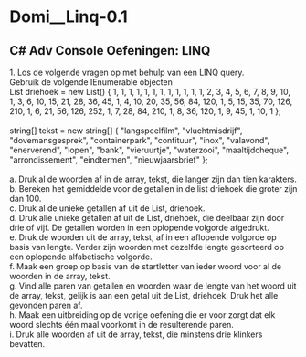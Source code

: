 # Domi__Linq-0.1
 
<h2> C# Adv Console Oefeningen: LINQ </h2>
1. Los de volgende vragen op met behulp van een LINQ query.
<br> Gebruik de volgende IEnumerable objecten
 <br>
 <div> List<int> driehoek = new List<int>()
{
1, 1, 1, 1, 1, 1, 1, 1, 1, 1, 1,
1, 2, 3, 4, 5, 6, 7, 8, 9, 10,
1, 3, 6, 10, 15, 21, 28, 36, 45,
1, 4, 10, 20, 35, 56, 84, 120,
1, 5, 15, 35, 70, 126, 210,
1, 6, 21, 56, 126, 252,
1, 7, 28, 84, 210,
1, 8, 36, 120,
1, 9, 45,
1, 10,
1
};
 </div>
 <br>
 <div>
string[] tekst = new string[]
{
"langspeelfilm", "vluchtmisdrijf", "dovemansgesprek", "containerpark",
"confituur", "inox", "valavond", "enerverend", "lopen", "bank", "vieruurtje",
"waterzooi", "maaltijdcheque", "arrondissement", "eindtermen", "nieuwjaarsbrief"
};
 </div>
 
 <br>
a. Druk al de woorden af in de array, tekst, die langer zijn dan tien
karakters.
<br>b. Bereken het gemiddelde voor de getallen in de list driehoek die groter
zijn dan 100.
<br> c. Druk al de unieke getallen af uit de List, driehoek.
<br> d. Druk alle unieke getallen af uit de List, driehoek, die deelbaar zijn door
drie of vijf. De getallen worden in een oplopende volgorde afgedrukt.
<br> e. Druk de woorden uit de array, tekst, af in een aflopende volgorde op
basis van lengte. Verder zijn woorden met dezelfde lengte gesorteerd
op een oplopende alfabetische volgorde.
<br> f. Maak een groep op basis van de startletter van ieder woord voor al de
woorden in de array, tekst.
<br> g. Vind alle paren van getallen en woorden waar de lengte van het woord
uit de array, tekst, gelijk is aan een getal uit de List, driehoek. Druk het
alle gevonden paren af.
<br> h. Maak een uitbreiding op de vorige oefening die er voor zorgt dat elk
woord slechts één maal voorkomt in de resulterende paren.
<br> i. Druk alle woorden af uit de array, tekst, die minstens drie klinkers
bevatten.
